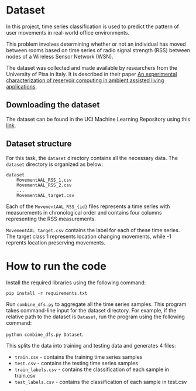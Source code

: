 # Dataset

In this project, time series classification is used to predict the pattern of user movements in real-world office environments. 

This problem involves determining whether or not an individual has moved between rooms based on time series of radio signal strength (RSS) between nodes of a Wireless Sensor Network (WSN).

The dataset was collected and made available by researchers from the University of Pisa in Italy. It is described in their paper [An experimental characterization of reservoir computing in ambient assisted living applications](https://link.springer.com/article/10.1007/s00521-013-1364-4).

## Downloading the dataset

The dataset can be found in the UCI Machine Learning Repository using this [link](https://archive.ics.uci.edu/ml/datasets/Indoor+User+Movement+Prediction+from+RSS+data).

## Dataset structure
For this task, the `dataset` directory contains all the necessary data. The `dataset` directory is organized as below:

```
dataset
    MovementAAL_RSS_1.csv
    MovementAAL_RSS_2.csv
    ...
    MovementAAL_target.csv
```

Each of the `MovementAAL_RSS_{id}` files represents a time series with measurements in chronological order and contains four columns representing the RSS measurements.

`MovementAAL_target.csv` contains the label for each of these time series. The target class 1 represents location changing movements, while -1 reprents location preserving movements. 

# How to run the code
Install the required libraries using the following command:

`pip install -r requirements.txt`

Run `combine_dfs.py` to aggregate all the time series samples. This program takes command-line input for the dataset directory. For example, if the relative path to the dataset is `Dataset`, run the program using the following command:

`python combine_dfs.py Dataset`.

This splits the data into training and testing data and generates 4 files:
* `train.csv` - contains the training time series samples
* `test.csv` - contains the testing time series samples
* `train_labels.csv` - contains the classification of each sample in train.csv
* `test_labels.csv` - contains the classification of each sample in test.csv

